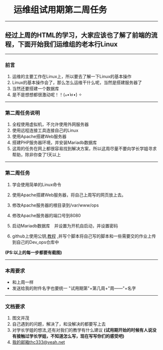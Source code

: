 # 　运维组试用期第二周任务

---

## 经过上周的HTML的学习，大家应该也了解了前端的流程，下面开始我们运维组的老本行Linux

---

### 前言

1. 运维的主要工作在Linux上，所以要去了解一下Linux的基本操作
2. Linux的基本操作会了，那么怎么运维干什么呢，当然是搭建服务器了
3. 当然还要搭建一个数据库
4. 是不是想想都很激动呢！！(๑•̀ㅂ•́) ✧

---

### 第二周任务说明

1. 全程使用虚拟机，不允许使用外网服务器
2. 使用远程连接工具连接自己的Linux
3. 使用Apache搭建Web服务器
4. 搭建PHP服务器环境，并安装Mariadb数据库
5. 这周的任务在网上都很容易找到解决方案，所以这周尽量不要向学长学姐寻求帮助，除非你查了1天以上

---

### 第二周任务

1. 学会使用简单的Linux命令

2. 使用Apache搭建Web服务器，将自己上周写的网页放上去。

3. 修改Apache服务器的根目录到/var/www/ops

4. 修改Apache服务器的端口号到8080

5. 启动Mariadb数据库　并设置为开机自启动，并设置密码

6. github上使用公钥,[教程](https://blog.csdn.net/fenghuibian/article/details/73350890) ,并写个脚本将自己写的脚本和一些需要交的作业上传到自己的Dev_ops仓库中

**(PS:以上的每一步都要有截图)**

---

### 本周要求

- 和上周一样
- 发送给我的附件名字也要统一 "试用期第"+第几周+"周——"+名字

---

### 文档要求

1. 图文并茂
2. 自己遇到的问题，解决了，和没解决的都要写上去
3. 对学长学姐的想法,还有对我们的教学有什么建议 **(试用期开始的时候有人说没有接触过学长学姐，不知道怎么写，现在写写你们的感受吧)**
4. 我的邮箱thc333@yeah.net



